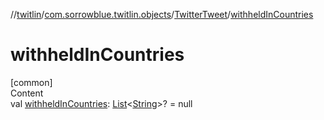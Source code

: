 //[twitlin](../../index.md)/[com.sorrowblue.twitlin.objects](../index.md)/[TwitterTweet](index.md)/[withheldInCountries](withheld-in-countries.md)



# withheldInCountries  
[common]  
Content  
val [withheldInCountries](withheld-in-countries.md): [List](https://kotlinlang.org/api/latest/jvm/stdlib/kotlin.collections/-list/index.html)<[String](https://kotlinlang.org/api/latest/jvm/stdlib/kotlin/-string/index.html)>? = null  



